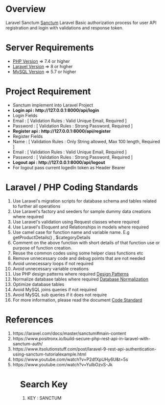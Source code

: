 # Overview
Laravel Sanctum <a href="https://laravel.com/docs/master/sanctum#main-content" target="_blank">Sanctum</a> Laravel Basic authorization process for user API registration and login with validations and response token.</a>

Server Requirements
=====================================
<ul>
  <li><a href="https://www.php.net/" target="_blank">PHP Version</a> => 7.4 or higher</li>
  <li><a href="https://laravel.com/docs/master" target="_blank">Laravel Version</a> => 8 or higher</li>
  <li><a href="https://www.mysql.com/" target="_blank">MySQL Version</a> => 5.7 or higher</li>
</ul>

# Project Requirement
<ul>
  <li>Sanctum implement into Laravel Project </li>  
  <li><b>Login api : http://127.0.0.1:8000/api/login </b></li>
  <li>Login Fields</li>
  <li>Email : [ Validation Rules : Valid Unique Email, Required ] </li>
  <li>Password : [ Validation Rules : Strong Password, Required ]</li>  
  <li><b>Register api : http://127.0.0.1:8000/api/register </b></li>
  <li>Register Fields</li>
  <li>Name : [ Validation Rules : Only String allowed, Max 100 length, Required ]</li>
  <li>Email : [ Validation Rules : Valid Unique Email, Required ] </li>
  <li>Password : [ Validation Rules : Strong Password, Required ]</li>
  <li><b>Logout api : http://127.0.0.1:8000/api/logout </b></li>
  <li>For logout pass current logedIn token as Header Bearer</li> 
</ul>

# Laravel / PHP Coding Standards
<ol>
 <li>Use Laravel's migration scripts for database schema and tables related to further all operations</li>
 <li>Use Laravel's factory and seeders for sample dummy data creations where required</li>
 <li>Use Laravel's validation using Request classes where required</li>
 <li>Use Laravel's Eloquent and Relationships in models where required</li>
 <li>Use camel case for function name and variable name. E.g getProductDetails() , $categoryDetails </li>
 <li>Comment on the above function with short details of that function use or purpose of function creation. </li>
 <li>Reuse the common codes using some helper class functions etc</li>
 <li>Remove unnecessary code and debug points that are not needed</li>
 <li>Avoid unnecessary loops if not required</li>
 <li>Avoid unnecessary variable creations</li>
 <li>Use PHP design patterns where required <a href="https://refactoring.guru/design-patterns/php" target="_blank">Design Patterns</a></li>    <li>Normalize database tables where required <a href="https://www.guru99.com/database-normalization.html" target="_blank">Database Normalization</a></li>
 <li>Optimize database tables</li>
 <li>Avoid MySQL joins queries if not required</li>
 <li>Avoid MySQL sub queries if it does not require</li>
 <li>For more information, please read the document <a href="https://drive.google.com/drive/folders/1_nxEPw01QnVkVQfZ2WtXyeX7NcQ6ENdh" target='_blank'>Code Standard</a>
</ol>

# References
<ol>
 <li>https://laravel.com/docs/master/sanctum#main-content</li>
 <li>https://www.positronx.io/build-secure-php-rest-api-in-laravel-with-sanctum-auth/</li>
 <li>https://www.itsolutionstuff.com/post/laravel-9-rest-api-authentication-using-sanctum-tutorialexample.html</li>
 <li>https://www.youtube.com/watch?v=P2dfXpUHy6U&t=5s</li>
 <li>https://www.youtube.com/watch?v=YuIbOzvS-Jk</li>
<ol> 

# Search Key
<ol>
  <li>KEY : SANCTUM</li>
</ol>

